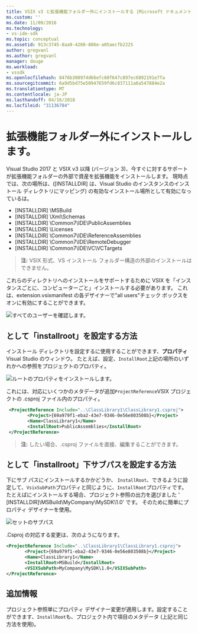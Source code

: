 ```yaml
---
title: VSIX v3 と拡張機能フォルダー外にインストールする |Microsoft ドキュメント
ms.custom: ''
ms.date: 11/09/2016
ms.technology:
- vs-ide-sdk
ms.topic: conceptual
ms.assetid: 913c3745-8aa9-4260-886e-a05aecfb2225
author: gregvanl
ms.author: gregvanl
manager: douge
ms.workload:
- vssdk
ms.openlocfilehash: 8476b300974d66efc60f647c897ec6892191e7fa
ms.sourcegitcommit: 6a9d5bd75e50947659fd6c837111a6a547884e2a
ms.translationtype: MT
ms.contentlocale: ja-JP
ms.lasthandoff: 04/16/2018
ms.locfileid: "31136784"
---
```

# <a name="installing-outside-the-extensions-folder"></a>拡張機能フォルダー外にインストールします。

Visual Studio 2017 と VSIX v3 以降 (バージョン 3)、今すぐに対するサポートが拡張機能フォルダーの外部で資産を拡張機能をインストールします。 現時点では、次の場所は、([INSTALLDIR] は、Visual Studio のインスタンスのインストール ディレクトリにマッピング) の有効なインストール場所として有効になっているは。

* [INSTALLDIR] \MSBuild
* [INSTALLDIR] \Xml\Schemas
* [INSTALLDIR] \Common7\IDE\PublicAssemblies
* [INSTALLDIR] \Licenses
* [INSTALLDIR] \Common7\IDE\ReferenceAssemblies
* [INSTALLDIR] \Common7\IDE\RemoteDebugger
* [INSTALLDIR] \Common7\IDE\VC\VCTargets

>**注:** VSIX 形式、VS インストール フォルダー構造の外部のインストールはできません。

これらのディレクトリへのインストールをサポートするために VSIX を「インスタンスごとに、コンピューターごと」インストールする必要があります。 これは、extension.vsixmanifest の各デザイナーで"all users"チェック ボックスをオンに有効にすることができます。

![すべてのユーザーを確認します。](media/check-all-users.png)

## <a name="how-to-set-the-installroot"></a>として「installroot」を設定する方法

インストール ディレクトリを設定するに使用することができます、**プロパティ**Visual Studio のウィンドウ。 たとえば、設定、`InstallRoot`上記の場所のいずれかへの参照をプロジェクトのプロパティ。

![ルートのプロパティをインストールします。](media/install-root-properties.png)

これには、対応にいくつかのメタデータが追加`ProjectReference`VSIX プロジェクトの .csproj ファイル内のプロパティ。

```xml
 <ProjectReference Include="..\ClassLibrary1\ClassLibrary1.csproj">
        <Project>{69a979f1-eba2-43e7-9346-0e56e803508b}</Project>
        <Name>ClassLibrary1</Name>
        <InstallRoot>PublicAssemblies</InstallRoot>
 </ProjectReference>
```

>**注:** したい場合、.csproj ファイルを直接、編集することができます。

## <a name="how-to-set-a-subpath-under-the-installroot"></a>として「installroot」下サブパスを設定する方法

下にサブ パスにインストールするかかどうか、 `InstallRoot`、できるように設定して、`VsixSubPath`プロパティと同じように、`InstallRoot`プロパティです。 たとえばにインストールする場合、プロジェクト参照の出力を選びました ' [INSTALLDIR]\MSBuild\MyCompany\MySDK\1.0' です。 そのために簡単にプロパティ デザイナーを使用。

![セットのサブパス](media/set-subpath.png)

.Csproj の対応する変更は、次のようになります。

```xml
<ProjectReference Include="..\ClassLibrary1\ClassLibrary1.csproj">
       <Project>{69a979f1-eba2-43e7-9346-0e56e803508b}</Project>
       <Name>ClassLibrary1</Name>
       <InstallRoot>MSBuild</InstallRoot>
       <VSIXSubPath>MyCompany\MySDK\1.0</VSIXSubPath>
</ProjectReference>
```

## <a name="extra-information"></a>追加情報

プロジェクト参照単にプロパティ デザイナー変更が適用します。設定することができます、`InstallRoot`も、プロジェクト内で項目のメタデータ (上記と同じ方法を使用)。
